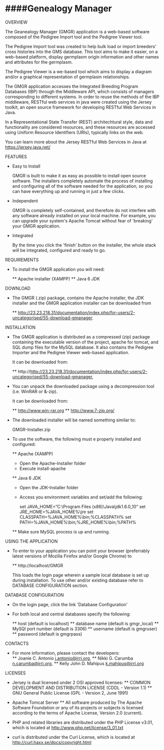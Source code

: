 					
  ####Genealogy Manager 
  ===================
		
  OVERVIEW
  
  The Geanealogy Manager (GMGR) application is a web-based software composed of the Pedigree Import
  tool and the Pedigree Viewer tool. 
  
  The Pedigree Import tool was created to help bulk load or import breeders' cross histories into the
  GMS database. This tool aims to make it easier, on a web-based platform, display germplasm origin
  information and other names and attributes for the germplasm. 
  
  The Pedigree Viewer is a we-based tool which aims to display a diagram and/or a graphical 
  representation of germplasm relationships.
  
  The GMGR application accesses the Integrated Breeding Program Databases 
  (IBP) through the Middleware API, which consists of managers corresponding to 
  different systems. In order to reuse the methods of the IBP middleware, RESTful
  web services in java were created using the Jersey toolkit, an open source framework
  for developing RESTful Web Services in Java. 
  
  In a Representational State Transfer (REST) architechtural style, data and functionality are 
  considered resources, and these resources are accessed using Uniform Resource Identifiers (URIs), 
  typically links on the web.
  
  You can learn more about the Jersey RESTful Web Services in Java at https://jersey.java.net/
 
  FEATURES
  
  - Easy to Install

	GMGR is built to make it as easy as possible to install open source software. 
	The installers completely automate the process of installing and configuring all of the software 
	needed for the application, so you can have everything up and running in just a few clicks.
  
  - Independent

	GMGR is completely self-contained, and therefore do not interfere
	with any software already installed on your local machine. For example, you can
	upgrade your system's Apache Tomcat without fear of 'breaking' your
	GMGR application.
	
  - Integrated

	By the time you click the 'finish' button on the installer, the whole stack
	will be integrated, configured and ready to go. 
	
  REQUIREMENTS
  
  - To install the GMGR application you will need:
  
    ** Apache installer (XAMPP)
	** Java 6 JDK
	
  DOWNLOAD
  
  - The GMGR (.zip) package, contains the Apache installer, the JDK installer and the GMGR 
    application installer can be downloaded from
    
	** http://23.23.218.31/documentation/index.php/for-users/2-uncategorised/55-download-gmanager.
  
  INSTALLATION
  
  - The GMGR application is distributed as a compressed (zip) package containing the executable version of the 
    project, apache for tomcat, and SQL dump files for the MySQL database. It also contains the
	Pedigree Importer and the Pedigree Viewer web-based application.
	
	It can be downloaded from: 
	
	** http://http://23.23.218.31/documentation/index.php/for-users/2-uncategorised/55-download-gmanager, 
	
  - You can unpack the downloaded package using a decompression tool (i.e. WinRAR or &-zip).
  
	It can be downloaded from:
	
	** http://www.win-rar.org
	** http://www.7-zip.org/
	
	
  - The downloaded installer will be named something similar to:
    
	GMGR-Installer.zip
	
  - To use the software, the following must e properly installed and configured:
  
	** Apache (XAMPP)
	   - Open the Apache-Installer folder
	   - Execute install-apache
	   
	** Java 6 JDK
	   - Open the JDK-Installer folder
	   - Access you environment variables and set/add the following:
	   
		 set JAVA_HOME=“C:\Program Files (x86)\Java\jdk1.6.0_10” 
		 set JRE_HOME=%JAVA_HOME%\jre 
		 set CLASSPATH=%JAVA_HOME%\bin;%CLASSPATH% 
		 set PATH=%JAVA_HOME%\bin;%JRE_HOME%\bin;%PATH% 
		 
    ** Make sure MySQL process is up and running.
	
  USING THE APPLICATION
  
  - To enter to your application you can point your browser (preferrably latest versions of 
    Mozilla Firefox and/or Google Chrome) to
	
	** http://localhost/GMGR
	
	This loads the login page wherein a sample local database is set up during installation.
	To use other and/or existing database refer to DATABASE CONFIGURATION section.
	
  DATABASE CONFIGURATION
  
  - On the login page, click the link 'Database Configuration'
  
  - For both local and central databases specify the following:
  
	** host                (default is localhost)
	** database name       (default is gmgr_local)
	** MySQl port number   (default is 3306)
	** username            (default is gmgruser)
	** password            (default is gmgrpass)

  CONTACTS
  
  - For more information, please contact the developers:  
    **  Joanie C. Antonio <j.antonio@irri.org>,
    **  Nikki G. Carumba <n.carumba@irri.org>,
    **  Kelly John D. Mahipus <k.mahipus@irri.org>
		
  LICENSES

  - Jersey is dual licensed under 2 OSI approved licenses:
    ** COMMON DEVELOPMENT AND DISTRIBUTION LICENSE (CDDL - Version 1.1)
    ** GNU General Public License (GPL - Version 2, June 1991) 

  - Apache Tomcat Server
    ** All software produced by The Apache Software Foundation or any of 
	   its projects or subjects is licensed according to the terms of 
	   Apache License, Version 2.0 (current).

  - PHP and related libraries are distributed under the PHP License v3.01,
	which is located at http://www.php.net/license/3_01.txt
	
  - curl is distributed under the Curl License, which is located at
	http://curl.haxx.se/docs/copyright.html